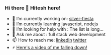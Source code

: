 ### Hi there 👋 Hitesh here!

- 🔭 I’m currently working on: [silver-fiesta](https://github.com/shellbot97/silver-fiesta) 
- 🌱 I’m currently learning javascript, nodejs
- 🤔 I’m looking for help with : The list is long...
- 💬 Ask me about : full stack web development
- 📫 How to reach me: [linkedin](https://www.linkedin.com/in/hitesh-ingale/) [twitter](https://twitter.com/dntSayThtHitesh)
- ⚡ [Here's a video of me falling down!](https://youtu.be/dQw4w9WgXcQ)

